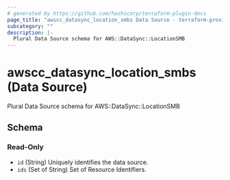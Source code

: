 ```yaml
---
# generated by https://github.com/hashicorp/terraform-plugin-docs
page_title: "awscc_datasync_location_smbs Data Source - terraform-provider-awscc"
subcategory: ""
description: |-
  Plural Data Source schema for AWS::DataSync::LocationSMB
---
```


# awscc_datasync_location_smbs (Data Source)

Plural Data Source schema for AWS::DataSync::LocationSMB



<!-- schema generated by tfplugindocs -->
## Schema

### Read-Only

- `id` (String) Uniquely identifies the data source.
- `ids` (Set of String) Set of Resource Identifiers.
